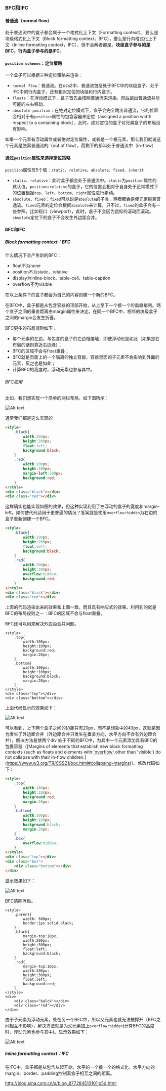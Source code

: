 ### BFC和IFC

#### 普通流（normal flow）

处于普通流中的盒子都会属于一个格式化上下文（Formatting context），要么是块级格式化上下文（Block formatting context，BFC），要么是行内格式化上下文（Inline formatting context，IFC），但不会两者都是。__块级盒子参与的是BFC，行内盒子参与的是IFC__。

#### `position schemes`：定位策略

一个盒子可以根据三种定位策略来渲染：

* `normal flow`：普通流。在css2中，普通流包括处于BFC中的块级盒子、处于IFC中的行内盒子，还有相对定位的块级和行内盒子。
* `floats`：在浮动模式下，盒子首先会按照普通流来渲染，然后跳出普通流并尽可能的左右移动。
* `absolute position`：在绝对定位模式下，盒子会完全跳出普通流，它的位置会相对于有`position`属性的包含容器来定位（assigned a position width respect to a containing block），此时，绝对定位的盒子对兄弟盒子的布局没有影响。

如果一个元素有浮动属性或者绝对定位属性，或者是一个根元素，那么我们就说这个元素是脱离普通流的（out of flow），而剩下的都叫处于普通流中（in-flow）

#### 通过`position`属性来选择定位策略

`position`属性有5个值：`static`、`relative`、`absolute`、`fixed`、`inherit`

* `static`、`relative`：此时盒子都会处于普通流中。`static`为`position`属性的默认值。`position:relative`的盒子，它的位置会相对于自身处于正常模式下的位置根据`top`、`left`、`bottom`、`right`属性进行移动。
* `absolute`、`fixed`：`fixed`可以说是`absolute`的子类，两者都会是使元素脱离普通流。`fixed`元素的定位会根据`absolute`来计算，只不过，`fixed`的盒子会有一些参照，比如视口（viewport），此时，盒子不会因为鼠标的滚动而滚动。`absolute`定位下的盒子不会发生外边距合并。

#### BFC和IFC

##### Block formatting context：BFC

什么情况下会产生新的BFC：

* float不为none
* position不为static、relative
* display为inline-block、table-cell、table-caption
* overflow不为visible

在以上条件下的盒子都会为自己的内容创建一个新的BFC。

在BFC中，盒子都是从包含容器的顶部开始，从上至下一个接一个的垂直排列。两个盒子之间的垂直距离由margin属性来决定。在同一个BFC中，相邻的块级盒子之间的margin会发生折叠。

BFC更多的布局规则如下：

* 每个元素的左边，与包含的盒子的左边相接触，即使浮动也是如此（如果是右布局的话则靠近右边缘）；
* BFC的区域不会与float重叠；
* BFC就是页面上的一个隔离的独立容器，容器里面的子元素不会影响到外面的元素，反之也是如此；
* 计算BFC的高度时，浮动元素也参与其中。

###### BFC应用

比如，我们想实现一个简单的两栏布局，如下图所示：

![Alt text](img/20170212.png)

通常我们都是这么实现的

```html
<style>
	.black{
      	width:200px;
      	height:200px;
      	float:left;
		background:black;
	}
	.red{
      	width:200px;
      	height:300px;
      	margin-left:200px;
		background:red;
	}
</style>
<div class="black"></div>
<div class="red"></div>
```

这样确实也能实现如图的效果，但这种实现利用了左浮动的盒子的宽度和margin-left。如何使代码适用于更普遍的情况？答案就是使用`overflow:hidden`为右边的盒子重新创建一个BFC。

```html
<style>
	.black{
      	width:200px;
      	height:200px;
      	float:left;
		background:black;
	}
	.red{
      	width:200px;
      	height:300px;
      	overflow:hidden;
		background:red;
	}
</style>
<div class="black"></div>
<div class="red"></div>
```

上面的代码渲染出来的效果和上图一致，而且具有响应式的效果。利用到的就是BFC的布局规则之一：BFC的区域不会与float重叠。

BFC还可以用来解决外边距合并问题。

```
<style>
	.top{
      	width:100px;
      	height:100px;
      	background:red;
      	margin:20px;
	}
	.bottom{
      	width:100px;
      	height:100px;
      	background:block;
      	margin:20px;
	}
</style>
<div class="top"></div>
<div class="bottom"></div>
```

上面代码显示的效果如下：

![Alt text](img/201702121700.png)

可以看到，上下两个盒子之间的边距只有20px，而不是想象中的40px，这就是因为发生了外边距合并（外边距合并只发生在垂直方向，水平方向不会有外边距合并），解决方法是使两个div 处于不同的BFC中，为其中一个元素添加具有BFC的包裹容器（[Margins of elements that establish new block formatting contexts (such as floats and elements with ['overflow'](https://www.w3.org/TR/CSS21/visufx.html#propdef-overflow) other than 'visible') do not collapse with their in-flow children.](https://www.w3.org/TR/CSS21/box.html#collapsing-margins)）。修改代码如下：

```html
<style>
	.top{
      	width:100px;
      	height:100px;
      	background:red;
      	margin:20px;
	}
	.bottom{
      	width:100px;
      	height:100px;
      	background:block;
      	margin:20px;
	}
	.box{
      	overflow:hidden;
	}
</style>
<div class="top"></div>
<div class="box">
	<div class="bottom"></div>
</div>
```

显示效果如下：

![Alt text](./img/201702121712.png)

BFC清除浮动。

```
<style>
	.parent{
      	width: 500px;
      	border:1ps solid black;
	}
	.black{
		margin-top:10px;
      	width:200px;
      	height:300px;
      	float:left;
		background:black;
	}
	.red{
		margin-top:10px;
      	width:200px;
      	height:300px;
      	float:left;
		background:red;
	}
</style>
<div>
	<div class="balck"></div>
	<div class="red"></div>
</div>
```

由于子元素为浮动元素，处在另一个BFC中，所以父元素也就无法被撑开（BFC之间相互不影响），解决方法就是为父元素加上`overflow:hidden`(计算BFC的高度时，浮动元素也参与其中)。显示效果如下：

![Alt text](./img/201702121736.png)



##### Inline formatting context：IFC

在IFC中，盒子都是从包含从起开始，水平的一个接一个的格式化。水平方向的margin、border、padding控制着盒子相互之间的距离。



http://blog.sina.com.cn/s/blog_877284510101jo5d.html

